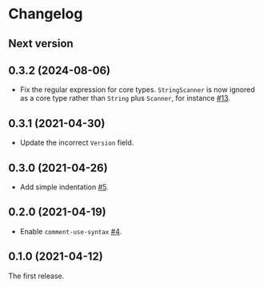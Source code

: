 # Changelog

## Next version

## 0.3.2 (2024-08-06)

- Fix the regular expression for core types. `StringScanner` is now ignored as a core type rather
  than `String` plus `Scanner`, for instance [#13](https://github.com/ybiquitous/rbs-mode/pull/13).

## 0.3.1 (2021-04-30)

- Update the incorrect `Version` field.

## 0.3.0 (2021-04-26)

- Add simple indentation [#5](https://github.com/ybiquitous/rbs-mode/pull/5).

## 0.2.0 (2021-04-19)

- Enable `comment-use-syntax` [#4](https://github.com/ybiquitous/rbs-mode/pull/4).

## 0.1.0 (2021-04-12)

The first release.
